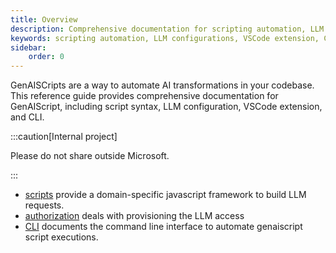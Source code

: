 ```yaml
---
title: Overview
description: Comprehensive documentation for scripting automation, LLM configurations, and developer tools including a VSCode extension and CLI for codebase AI transformations.
keywords: scripting automation, LLM configurations, VSCode extension, CLI, codebase AI
sidebar:
    order: 0
---
```


GenAISCripts are a way to automate AI transformations in your codebase. This reference guide provides comprehensive documentation for GenAIScript, including script syntax, LLM configuration, VSCode extension, and CLI.

:::caution[Internal project]

Please do not share outside Microsoft.

:::

-   [scripts](./scripts) provide a domain-specific javascript framework to build LLM requests.
-   [authorization](./token) deals with provisioning the LLM access
-   [CLI](./cli) documents the command line interface to automate genaiscript script executions.
